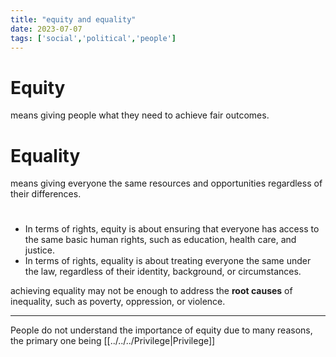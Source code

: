 ```yaml
---
title: "equity and equality"
date: 2023-07-07
tags: ['social','political','people']
---
```


# Equity 
means giving people what they need to achieve fair outcomes.

# Equality 
means giving everyone the same resources and opportunities regardless of their differences.


# 

- In terms of rights, equity is about ensuring that everyone has access to the same basic human rights, such as education, health care, and justice.
- In terms of rights, equality is about treating everyone the same under the law, regardless of their identity, background, or circumstances.

achieving equality may not be enough to address the **root causes** of inequality, such as poverty, oppression, or violence.

---

People do not understand the importance of equity due to many reasons, the primary one being [[../../../Privilege|Privilege]]

